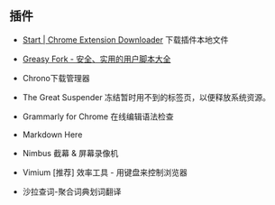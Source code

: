 
## 插件

* [Start | Chrome Extension Downloader](https://chrome-extension-downloader.com/ )
    下载插件本地文件

* [Greasy Fork - 安全、实用的用户脚本大全](https://greasyfork.org/zh-CN )


* Chrono下载管理器

* The Great Suspender
    冻结暂时用不到的标签页，以便释放系统资源。

* Grammarly for Chrome
    在线编辑语法检查

* Markdown Here 

* Nimbus 截幕 & 屏幕录像机

* Vimium [推荐]
    效率工具 - 用键盘来控制浏览器

* 沙拉查词-聚合词典划词翻译






